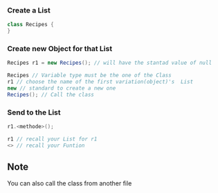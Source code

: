 ### Create a List

```java
class Recipes {
}
```

### Create new Object for that List

```java
Recipes r1 = new Recipes(); // will have the stantad value of null
```

```java
Recipes // Variable type must be the one of the Class
r1 // choose the name of the first variation(object)'s  List
new // standard to create a new one
Recipes(); // Call the class
```

### Send to the List
```java
r1.<methode>();

r1 // recall your List for r1
<> // recall your Funtion

```

## Note
You can also call the class from another file